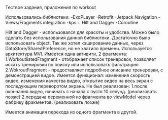 Тествое задания, приложения по workout

Использовались библиотеки:
-ExoPLayer
-Retrofit
-Jetpack Navigation
-Views/Fragments integration
-kps + Hilt and Dagger
-Coroutine

Hilt and Dagger - использовался для красоты и удобства. Можно было сделать без использования данной библиотеки. Достаточно было использовать object.
Так же хотел кэширование данных, через DataStore/SharedPreference, но не хватило времени.
Используется архитектура MVI.
Имеется одна активити, 2 фрагмента:
1.WorkoutlistedFragment - отображает список тренеровок, позволяет искать тренировки по поиску или использовать фильтрацию
2.WokroutFragment - предоставляет подробное описание тренеровки, с демонстрацией видое. Имеется функционал: изменения скорость видео,
изменения качества видео, открытие видео на весь экран с последующим переворотом экрана.
Не был реализован: 
  1.после окончания видео, начинать с начала с пустя 10 секунд. (реализовать позже)
  2.передача переменной из фрагмента во viewModel через фабрику фракментов. (реализовать позже)

  Имеется анимация перехода из одного фрагмента в другой.
